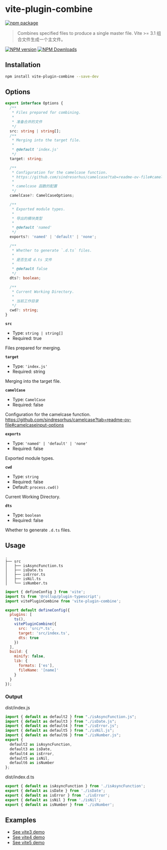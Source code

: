 # vite-plugin-combine

[![npm package](https://nodei.co/npm/vite-plugin-combine.png?downloads=true&downloadRank=true&stars=true)](https://www.npmjs.com/package/vite-plugin-combine)

> Combines specified files to produce a single master file. Vite >= 3.1
> 组合文件生成一个主文件。

[![NPM version](https://img.shields.io/npm/v/vite-plugin-combine.svg?style=flat)](https://npmjs.org/package/vite-plugin-combine)
[![NPM Downloads](https://img.shields.io/npm/dm/vite-plugin-combine.svg?style=flat)](https://npmjs.org/package/vite-plugin-combine)

## Installation

```bash
npm install vite-plugin-combine --save-dev
```

## Options

```ts
export interface Options {
  /**
   * Files prepared for combining.
   *
   * 准备合并的文件
   */
  src: string | string[];
  /**
   * Merging into the target file.
   *
   * @default 'index.js'
   */
  target: string;

  /**
   * Configuration for the camelcase function.
   * https://github.com/sindresorhus/camelcase?tab=readme-ov-file#camelcaseinput-options
   *
   * camelcase 函数的配置
   */
  camelCase?: CamelCaseOptions;

  /**
   * Exported module types.
   *
   * 导出的模块类型
   *
   * @default 'named'
   */
  exports?: 'named' | 'default' | 'none';

  /**
   * Whether to generate `.d.ts` files.
   *
   * 是否生成 d.ts 文件
   *
   * @default false
   */
  dts?: boolean;

  /**
   * Current Working Directory.
   *
   * 当前工作目录
   */
  cwd?: string;
}
```

**`src`**
* Type: `string | string[]`
* Required: true

Files prepared for merging.

**`target`**
* Type: `'index.js'`
* Required: string

Merging into the target file.

**`camelCase`**
* Type: `CamelCase`
* Required: false

Configuration for the camelcase function. https://github.com/sindresorhus/camelcase?tab=readme-ov-file#camelcaseinput-options

**`exports`**
* Type: `'named' | 'default' | 'none'`
* Required: false

Exported module types.

**`cwd`**
* Type: `string`
* Required: false
* Default: `process.cwd()`

Current Working Directory.

**`dts`**
* Type: `boolean`
* Required: false

Whether to generate `.d.ts` files.

## Usage

```dir
.
├── src
│   ├── isAsyncFunction.ts
│   ├── isDate.ts
│   ├── isError.ts
│   ├── isNil.ts
│   └── isNumber.ts
```

```js
import { defineConfig } from 'vite';
import ts from '@rollup/plugin-typescript';
import vitePluginCombine from 'vite-plugin-combine';

export default defineConfig({
  plugins: [
    ts(),
    vitePluginCombine({
      src: 'src/*.ts',
      target: 'src/index.ts',
      dts: true
    })
  ],
  build: {
    minify: false,
    lib: {
      formats: ['es'],
      fileName: '[name]'
    }
  }
});
```

### Output

dist/index.js
```js
import { default as default2 } from "./isAsyncFunction.js";
import { default as default3 } from "./isDate.js";
import { default as default4 } from "./isError.js";
import { default as default5 } from "./isNil.js";
import { default as default6 } from "./isNumber.js";
export {
  default2 as isAsyncFunction,
  default3 as isDate,
  default4 as isError,
  default5 as isNil,
  default6 as isNumber
};
```

dist/index.d.ts
```ts
export { default as isAsyncFunction } from './isAsyncFunction';
export { default as isDate } from './isDate';
export { default as isError } from './isError';
export { default as isNil } from './isNil';
export { default as isNumber } from './isNumber';
```

## Examples

* [See vite3 demo](../../examples/vite3-combine)
* [See vite4 demo](../../examples/vite4-combine)
* [See vite5 demo](../../examples/vite5-combine)
